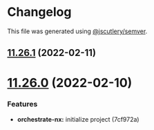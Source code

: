 # Changelog

This file was generated using [@jscutlery/semver](https://github.com/jscutlery/semver).

## [11.26.1](https://github.com/wSedlacek/flagship-text/compare/v11.26.0...v11.26.1) (2022-02-11)



# [11.26.0](https://github.com/wSedlacek/flagship-text/compare/v11.25.1...v11.26.0) (2022-02-10)


### Features

* **orchestrate-nx:** initialize project (7cf972a)
